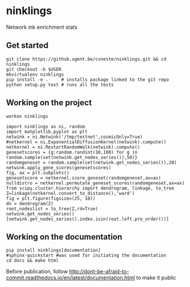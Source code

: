 # ninklings
Network ink enrichment stats

## Get started

    git clone https://github.ugent.be/cvneste/ninklings.git && cd ninklings
    git checkout -b $USER
    mkvirtualenv ninklings
    pip install -e .     # installs package linked to the git repo
    python setup.py test # runs all the tests

## Working on the project
`workon ninklings`

    import ninklings as ni, random
    import matplotlib.pyplot as plt
    netwink = ni.Netwink('/tmp/testnet',cosmicOnly=True)
    #netkernel = ni.ExponentialDiffusionKernel(netwink).compute()
    netkernel = ni.RestartRandomWalk(netwink).compute()
    genesetscores = {g:random.randint(10,100) for g in random.sample(set(netwink.get_nodes_series()),50)}
    randomgeneset = random.sample(set(netwink.get_nodes_series()),20)
    netwink.apply_gene_scores(genesetscores)
    fig, ax = plt.subplots()
    genesetscore = netkernel.score_geneset(randomgeneset,ax=ax)
    nulldistro = netkernel.permutate_geneset_scores(randomgeneset,ax=ax)
    from scipy.cluster.hierarchy import dendrogram, linkage, to_tree
    Z=linkage(netkernel.convert_to_distance(),'ward')
    fig = plt.figure(figsize=(25, 10))
    dn = dendrogram(Z)
    root,nodeslist = to_tree(Z,rd=True)
    netwink.get_nodes_series()[netwink.get_nodes_series().index.isin(root.left.pre_order())]

## Working on the documentation

    pip install ninklings[documentation]
    #sphinx-quickstart #was used for initiating the documentation
    cd docs && make html

Before publication, follow http://dont-be-afraid-to-commit.readthedocs.io/en/latest/documentation.html
to make it public

